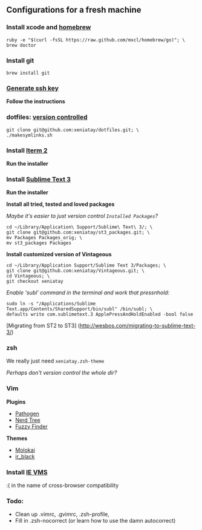 ## Configurations for a fresh machine

### Install xcode and [homebrew](http://brew.sh/)

    ruby -e "$(curl -fsSL https://raw.github.com/mxcl/homebrew/go)"; \
    brew doctor

### Install git

    brew install git

### [Generate ssh key](https://help.github.com/articles/generating-ssh-keys)

**Follow the instructions**

### dotfiles: [version controlled](http://blog.smalleycreative.com/tutorials/using-git-and-github-to-manage-your-dotfiles/)

    git clone git@github.com:xeniatay/dotfiles.git; \
    ./makesymlinks.sh

### Install [Iterm 2](http://www.iterm2.com/)

**Run the installer**

### Install [Sublime Text 3](http://www.sublimetext.com/3)

**Run the installer**

**Install all tried, tested and loved packages**

*Maybe it's easier to just version control `Installed Packages`?*

    cd ~/Library/Application\ Support/Sublime\ Text\ 3/; \
    git clone git@github.com:xeniatay/st3_packages.git; \
    mv Packages Packages_orig; \
    mv st3_packages Packages

**Install customized version of Vintageous**

    cd ~/Library/Application Support/Sublime Text 3/Packages; \
    git clone git@github.com:xeniatay/Vintageous.git; \
    cd Vintageous; \
    git checkout xeniatay

*Enable 'subl' command in the terminal and work that pressnhold:*

    sudo ln -s "/Applications/Sublime Text.app/Contents/SharedSupport/bin/subl" /bin/subl; \
    defaults write com.sublimetext.3 ApplePressAndHoldEnabled -bool false

[Migrating from ST2 to ST3] (http://wesbos.com/migrating-to-sublime-text-3/)

### zsh

We really just need `xeniatay.zsh-theme`

*Perhaps don't version control the whole dir?*

### Vim

**Plugins**
- [Pathogen](https://github.com/tpope/vim-pathogen)
- [Nerd Tree](https://github.com/scrooloose/nerdtree)
- [Fuzzy Finder](https://github.com/vim-scripts/FuzzyFinder) 

**Themes**
- [Molokai](https://github.com/tomasr/dotfiles/tree/master/.vim/colors)
- [ir\_black](http://toddwerth.com/2011/07/21/the-original-ir_black-for-os-x-lion/)

### Install [IE VMS](http://infoheap.com/run-ie-on-mac-virtualbox/)

:( in the name of cross-browser compatibility

### Todo: 
- Clean up .vimrc, .gvimrc, .zsh-profile, 
- Fill in .zsh-nocorrect (or learn how to use the damn autocorrect)
